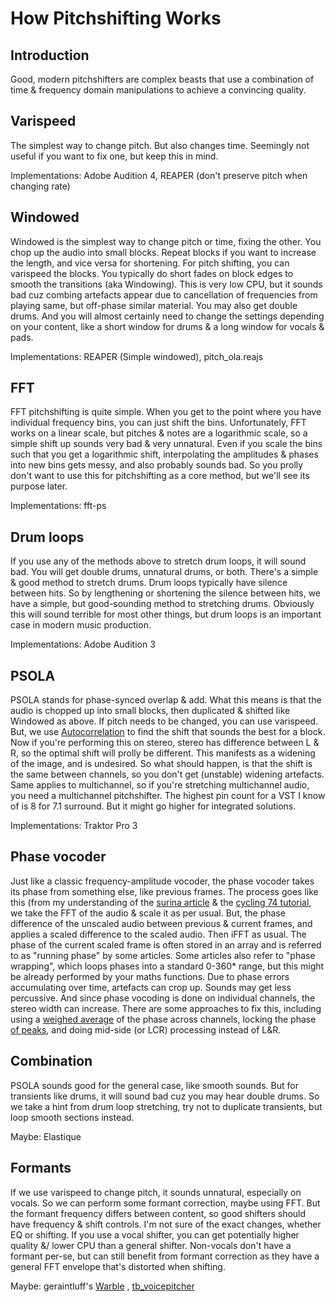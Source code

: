 # How Pitchshifting Works

Introduction
---
Good, modern pitchshifters are complex beasts that use a combination of time & frequency domain manipulations to achieve a convincing quality.

Varispeed
---
The simplest way to change pitch. But also changes time. Seemingly not useful if you want to fix one, but keep this in mind.

Implementations: Adobe Audition 4, REAPER (don't preserve pitch when changing rate)

Windowed
---
Windowed is the simplest way to change pitch or time, fixing the other. You chop up the audio into small blocks. Repeat blocks if you want to increase the length, and vice versa for shortening. For pitch shifting, you can varispeed the blocks. You typically do short fades on block edges to smooth the transitions (aka Windowing). This is very low CPU, but it sounds bad cuz combing artefacts appear due to cancellation of frequencies from playing same, but off-phase similar material. You may also get double drums. And you will almost certainly need to change the settings depending on your content, like a short window for drums & a long window for vocals & pads.

Implementations: REAPER (Simple windowed), pitch_ola.reajs

FFT
---
FFT pitchshifting is quite simple. When you get to the point where you have individual frequency bins, you can just shift the bins. Unfortunately, FFT works on a linear scale, but pitches & notes are a logarithmic scale, so a simple shift up sounds very bad & very unnatural. Even if you scale the bins such that you get a logarithmic shift, interpolating the amplitudes & phases into new bins gets messy, and also probably sounds bad. So you prolly don't want to use this for pitchshifting as a core method, but we'll see its purpose later.

Implementations: fft-ps

Drum loops
---
If you use any of the methods above to stretch drum loops, it will sound bad. You will get double drums, unnatural drums, or both. There's a simple & good method to stretch drums. Drum loops typically have silence between hits. So by lengthening or shortening the silence between hits, we have a simple, but good-sounding method to stretching drums. Obviously this will sound terrible for most other things, but drum loops is an important case in modern music production.

Implementations: Adobe Audition 3

PSOLA
---
PSOLA stands for phase-synced overlap & add. What this means is that the audio is chopped up into small blocks, then duplicated & shifted like Windowed as above. If pitch needs to be changed, you can use varispeed. But, we use [Autocorrelation](https://en.wikipedia.org/wiki/Autocorrelation) to find the shift that sounds the best for a block. Now if you're performing this on stereo, stereo has difference between L & R, so the optimal shift will prolly be different. This manifests as a widening of the image, and is undesired. So what should happen, is that the shift is the same between channels, so you don't get (unstable) widening artefacts. Same applies to multichannel, so if you're stretching multichannel audio, you need a multichannel pitchshifter. The highest pin count for a VST I know of is 8 for 7.1 surround. But it might go higher for integrated solutions.

Implementations: Traktor Pro 3

Phase vocoder
---
Just like a classic frequency-amplitude vocoder, the phase vocoder takes its phase from something else, like previous frames. The process goes like this (from my understanding of the [surina article](https://www.surina.net/article/time-and-pitch-scaling.html) & the [cycling 74 tutorial](https://cycling74.com/tutorials/the-phase-vocoder-%E2%80%93-part-i), we take the FFT of the audio & scale it as per usual. But, the phase difference of the unscaled audio between previous & current frames, and applies a scaled difference to the scaled audio.  Then iFFT as usual. 
The phase of the current scaled frame is often stored in an array and is referred to as "running phase" by some articles. Some articles also refer to "phase wrapping", which loops phases into a standard 0-360* range, but this might be already performed by your maths functions. Due to phase errors accumulating over time, artefacts can crop up. Sounds may get less percussive. And since phase vocoding is done on individual channels, the stereo width can increase. There are some approaches to fix this, including using a [weighed average](https://www.researchgate.net/publication/2608783_Phase-locked_Vocoder) of the phase across channels, locking the phase [of peaks](http://www.ee.columbia.edu/~dpwe/papers/LaroD97-phasiness.pdf), and doing mid-side (or LCR) processing instead of L&R.

Combination
---
PSOLA sounds good for the general case, like smooth sounds. But for transients like drums, it will sound bad cuz you may hear double drums. So we take a hint from drum loop stretching, try not to duplicate transients, but loop smooth sections instead.

Maybe: Elastique

Formants
---
If we use varispeed to change pitch, it sounds unnatural, especially on vocals. So we can perform some formant correction, maybe using FFT. But the formant frequency differs between content, so good shifters should have frequency & shift controls. I'm not sure of the exact changes, whether EQ or shifting. If you use a vocal shifter, you can get potentially higher quality &/ lower CPU than a general shifter. Non-vocals don't have a formant per-se, but can still benefit from formant correction as they have a general FFT envelope that's distorted when shifting.

Maybe: geraintluff's [Warble](https://geraintluff.github.io/jsfx/#Warble) , [tb_voicepitcher](https://www.toneboosters.com/tb_bustools_v3.html)